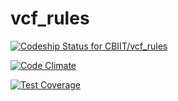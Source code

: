 # vcf_rules

[ ![Codeship Status for CBIIT/vcf_rules](https://codeship.com/projects/90adf210-f295-0132-0361-7ec9b9682570/status?branch=master)](https://codeship.com/projects/85203)

[![Code Climate](https://codeclimate.com/github/CBIIT/vcf_rules/badges/gpa.svg)](https://codeclimate.com/github/CBIIT/vcf_rules)

[![Test Coverage](https://codeclimate.com/github/CBIIT/vcf_rules/badges/coverage.svg)](https://codeclimate.com/github/CBIIT/vcf_rules/coverage)

